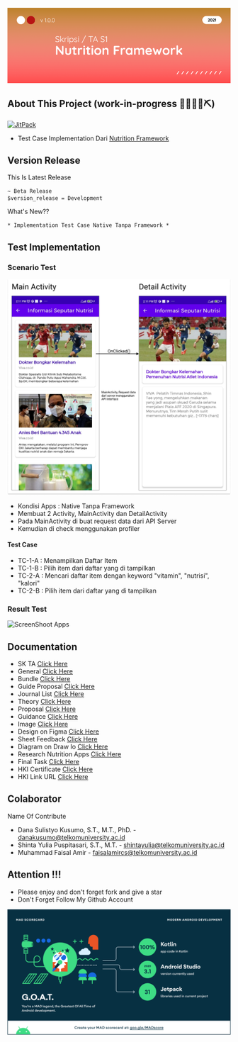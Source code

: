 ![ScreenShoot Apps](docs/image/banner.png?raw=true)

## About This Project (work-in-progress 👷🔧️👷‍♀️⛏)
[![JitPack](https://jitpack.io/v/amirisback/nutrition-framework.svg?style=flat-square)](https://jitpack.io/#amirisback/nutrition-framework)
- Test Case Implementation Dari [Nutrition Framework](https://github.com/amirisback/nutrition-framework)

## Version Release
This Is Latest Release

    ~ Beta Release
    $version_release = Development

What's New??

    * Implementation Test Case Native Tanpa Framework *

## Test Implementation

### Scenario Test
![ScreenShoot Apps](docs/image/scenario_test.png?raw=true)
- Kondisi Apps : Native Tanpa Framework
- Membuat 2 Activity, MainActivity dan DetailActivity
- Pada MainActivity di buat request data dari API Server
- Kemudian di check menggunakan profiler

#### Test Case
- TC-1-A : Menampilkan Daftar Item
- TC-1-B : Pilih item dari daftar yang di tampilkan
- TC-2-A : Mencari daftar item dengan keyword "vitamin", "nutrisi", "kalori"
- TC-2-B : Pilih item dari daftar yang di tampilkan

### Result Test
![ScreenShoot Apps](docs/image/profiler.png?raw=true)

## Documentation
- SK TA [Click Here](https://github.com/amirisback/nutrition-framework/raw/master/docs/bundle/Muhammad%20Faisal%20Amir_1301198497_SK_TA.pdf)
- General [Click Here](https://github.com/amirisback/nutrition-framework/tree/master/docs)
- Bundle [Click Here](https://github.com/amirisback/nutrition-framework/tree/master/docs/bundle)
- Guide Proposal [Click Here](https://github.com/amirisback/nutrition-framework/tree/master/docs/guide)
- Journal List [Click Here](https://github.com/amirisback/nutrition-framework/tree/master/docs/journal)
- Theory [Click Here](https://github.com/amirisback/nutrition-framework/tree/master/docs/theory)
- Proposal [Click Here](https://github.com/amirisback/nutrition-framework/tree/master/docs/proposal)
- Guidance [Click Here](https://github.com/amirisback/nutrition-framework/tree/master/docs/guidance)
- Image [Click Here](https://github.com/amirisback/nutrition-framework/tree/master/docs/image)
- Design on Figma [Click Here](https://www.figma.com/file/Ons8XY0YvxecwC71Aa92Qj/TA?node-id=0%3A1)
- Sheet Feedback [Click Here](https://docs.google.com/spreadsheets/d/1P8U2lu8odQJwLPD3QiSJGJXAgocdc_H5j7PdT23lPZc/edit#gid=0)
- Diagram on Draw Io [Click Here](https://drive.google.com/file/d/1OCsoqVV3UYnLxpUK9jYm2yNjcFj9sUPP/view?usp=sharing)
- Research Nutrition Apps [Click Here](https://docs.google.com/spreadsheets/d/1t0aWoMrBEVfeZTIV438V8P0YMeGUK2VV_HHC7qnZUtU/edit?usp=sharing)
- Final Task [Click Here](https://github.com/amirisback/nutrition-framework/raw/master/docs/Muhammad%20Faisal%20Amir_1301198497_TUGAS_AKHIR.docx)
- HKI Certificate [Click Here](https://github.com/amirisback/nutrition-framework/blob/master/docs/hki-license/HCAP1512210222_ki_file_cert.pdf)
- HKI Link URL [Click Here](https://pdki-indonesia.dgip.go.id/detail/EC00202180905?type=copyright&keyword=generator+aplikasi+micronutrient)

## Colaborator
Name Of Contribute
- Dana Sulistyo Kusumo, S.T., M.T., PhD. - danakusumo@telkomuniversity.ac.id
- Shinta Yulia Puspitasari, S.T., M.T. - shintayulia@telkomuniversity.ac.id
- Muhammad Faisal Amir - faisalamircs@telkomuniversity.ac.id

## Attention !!!
- Please enjoy and don't forget fork and give a star
- Don't Forget Follow My Github Account

![ScreenShoot Apps](docs/image/mad_score.png?raw=true)